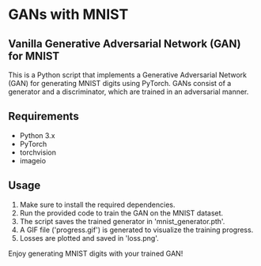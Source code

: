 # GANs with MNIST

## Vanilla Generative Adversarial Network (GAN) for MNIST

This is a Python script that implements a Generative Adversarial Network (GAN) for generating MNIST digits using PyTorch. GANs consist of a generator and a discriminator, which are trained in an adversarial manner.

## Requirements

- Python 3.x
- PyTorch
- torchvision
- imageio

## Usage

1. Make sure to install the required dependencies.
2. Run the provided code to train the GAN on the MNIST dataset.
3. The script saves the trained generator in 'mnist_generator.pth'.
4. A GIF file ('progress.gif') is generated to visualize the training progress.
5. Losses are plotted and saved in 'loss.png'.

Enjoy generating MNIST digits with your trained GAN!
